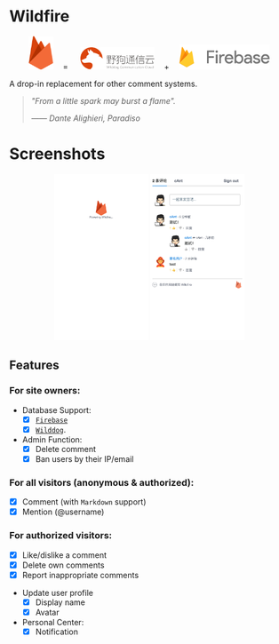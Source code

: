 # Wildfire

<p align="center">
  <img src="./resources/wildfire-logo.svg" height="60">
  <span>&emsp;=&emsp;</span>
  <img src="./resources/wilddog.svg" height="40">
  <span>&emsp;+&emsp;</span>
  <img src="./resources/firebase.png" height="45">
</p>

A drop-in replacement for other comment systems.

> *"From a little spark may burst a flame".*
> 
> *—— Dante Alighieri, Paradiso*

# Screenshots

<p align="center">
  <img src="./resources/screenshot-0.png" height="300">
  <img src="./resources/screenshot-1.png" height="300">
</p>

## Features

### For site owners:
- Database Support: 
  - [x] [`Firebase`](https://firebase.google.com/)
  - [x] [`Wilddog`](https://www.wilddog.com/).
- Admin Function: 
  - [x] Delete comment
  - [x] Ban users by their IP/email

### For all visitors (anonymous & authorized):
- [x] Comment (with `Markdown` support)
- [x] Mention (@username)

### For authorized visitors:
- [x] Like/dislike a comment
- [x] Delete own comments
- [x] Report inappropriate comments
- Update user profile
  - [x] Display name
  - [x] Avatar
- Personal Center:
  - [x] Notification

